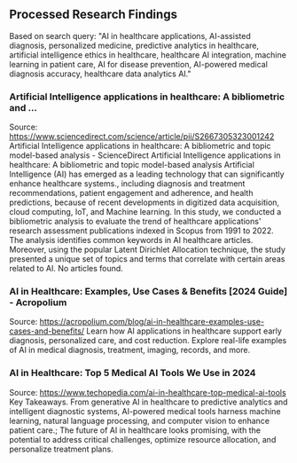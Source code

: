 ## Processed Research Findings

Based on search query: "AI in healthcare applications, AI-assisted diagnosis, personalized medicine, predictive analytics in healthcare, artificial intelligence ethics in healthcare, healthcare AI integration, machine learning in patient care, AI for disease prevention, AI-powered medical diagnosis accuracy, healthcare data analytics AI."

### Artificial Intelligence applications in healthcare: A bibliometric and ...
Source: https://www.sciencedirect.com/science/article/pii/S2667305323001242
Artificial Intelligence applications in healthcare: A bibliometric and topic model-based analysis - ScienceDirect Artificial Intelligence applications in healthcare: A bibliometric and topic model-based analysis Artificial Intelligence (AI) has emerged as a leading technology that can significantly enhance healthcare systems., including diagnosis and treatment recommendations, patient engagement and adherence, and health predictions, because of recent developments in digitized data acquisition, cloud computing, IoT, and Machine learning. In this study, we conducted a bibliometric analysis to evaluate the trend of healthcare applications' research assessment publications indexed in Scopus from 1991 to 2022. The analysis identifies common keywords in AI healthcare articles. Moreover, using the popular Latent Dirichlet Allocation technique, the study presented a unique set of topics and terms that correlate with certain areas related to AI. No articles found.

### AI in Healthcare: Examples, Use Cases & Benefits [2024 Guide] - Acropolium
Source: https://acropolium.com/blog/ai-in-healthcare-examples-use-cases-and-benefits/
Learn how AI applications in healthcare support early diagnosis, personalized care, and cost reduction. Explore real-life examples of AI in medical diagnosis, treatment, imaging, records, and more.

### AI in Healthcare: Top 5 Medical AI Tools We Use in 2024
Source: https://www.techopedia.com/ai-in-healthcare-top-medical-ai-tools
Key Takeaways. From generative AI in healthcare to predictive analytics and intelligent diagnostic systems, AI-powered medical tools harness machine learning, natural language processing, and computer vision to enhance patient care.; The future of AI in healthcare looks promising, with the potential to address critical challenges, optimize resource allocation, and personalize treatment plans.

